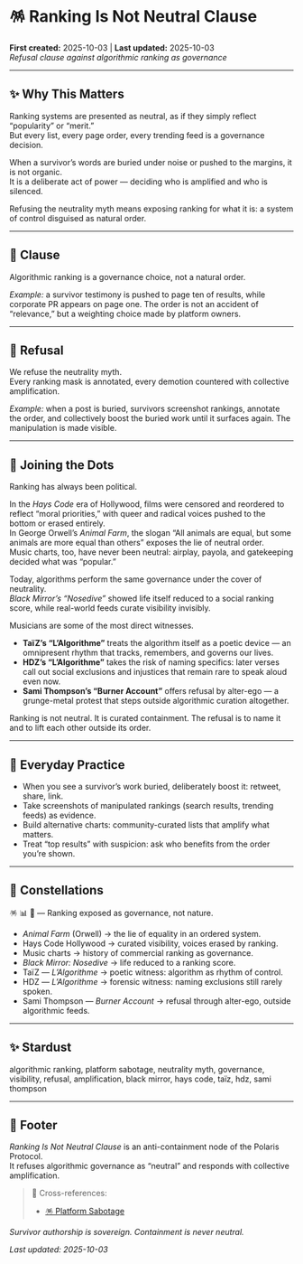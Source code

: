 # 🪅 Ranking Is Not Neutral Clause  
**First created:** 2025-10-03 | **Last updated:** 2025-10-03  
*Refusal clause against algorithmic ranking as governance*  

---

## ✨ Why This Matters  

Ranking systems are presented as neutral, as if they simply reflect “popularity” or “merit.”  
But every list, every page order, every trending feed is a governance decision.  

When a survivor’s words are buried under noise or pushed to the margins, it is not organic.  
It is a deliberate act of power — deciding who is amplified and who is silenced.  

Refusing the neutrality myth means exposing ranking for what it is: a system of control disguised as natural order.  

---

## 📜 Clause  

Algorithmic ranking is a governance choice, not a natural order.  

*Example:* a survivor testimony is pushed to page ten of results, while corporate PR appears on page one. The order is not an accident of “relevance,” but a weighting choice made by platform owners.  

---

## 🚫 Refusal  

We refuse the neutrality myth.  
Every ranking mask is annotated, every demotion countered with collective amplification.  

*Example:* when a post is buried, survivors screenshot rankings, annotate the order, and collectively boost the buried work until it surfaces again. The manipulation is made visible.  

---

## 🌉 Joining the Dots  

Ranking has always been political.  

In the *Hays Code* era of Hollywood, films were censored and reordered to reflect “moral priorities,” with queer and radical voices pushed to the bottom or erased entirely.  
In George Orwell’s *Animal Farm*, the slogan “All animals are equal, but some animals are more equal than others” exposes the lie of neutral order.  
Music charts, too, have never been neutral: airplay, payola, and gatekeeping decided what was “popular.”  

Today, algorithms perform the same governance under the cover of neutrality.  
*Black Mirror’s “Nosedive”* showed life itself reduced to a social ranking score, while real-world feeds curate visibility invisibly.  

Musicians are some of the most direct witnesses.  
- **TaïZ’s “L’Algorithme”** treats the algorithm itself as a poetic device — an omnipresent rhythm that tracks, remembers, and governs our lives.  
- **HDZ’s “L’Algorithme”** takes the risk of naming specifics: later verses call out social exclusions and injustices that remain rare to speak aloud even now.  
- **Sami Thompson’s “Burner Account”** offers refusal by alter-ego — a grunge-metal protest that steps outside algorithmic curation altogether.  

Ranking is not neutral. It is curated containment. The refusal is to name it and to lift each other outside its order.  

---

## 🐝 Everyday Practice  

- When you see a survivor’s work buried, deliberately boost it: retweet, share, link.  
- Take screenshots of manipulated rankings (search results, trending feeds) as evidence.  
- Build alternative charts: community-curated lists that amplify what matters.  
- Treat “top results” with suspicion: ask who benefits from the order you’re shown.  

---

## 🌌 Constellations  

🪅 📊 📡 — Ranking exposed as governance, not nature.  
- *Animal Farm* (Orwell) → the lie of equality in an ordered system.  
- Hays Code Hollywood → curated visibility, voices erased by ranking.  
- Music charts → history of commercial ranking as governance.  
- *Black Mirror: Nosedive* → life reduced to a ranking score.  
- TaïZ — *L’Algorithme* → poetic witness: algorithm as rhythm of control.  
- HDZ — *L’Algorithme* → forensic witness: naming exclusions still rarely spoken.  
- Sami Thompson — *Burner Account* → refusal through alter-ego, outside algorithmic feeds.  

---

## ✨ Stardust  

algorithmic ranking, platform sabotage, neutrality myth, governance, visibility, refusal, amplification, black mirror, hays code, taïz, hdz, sami thompson  

---

## 🏮 Footer  

*Ranking Is Not Neutral Clause* is an anti-containment node of the Polaris Protocol.  
It refuses algorithmic governance as “neutral” and responds with collective amplification.  

> 📡 Cross-references:  
> - [🪅 Platform Sabotage](../../Metadata_Sabotage_Network/Suppression_Layers/🪅_Platform_Sabotage/README.md)  

*Survivor authorship is sovereign. Containment is never neutral.*  

_Last updated: 2025-10-03_  
